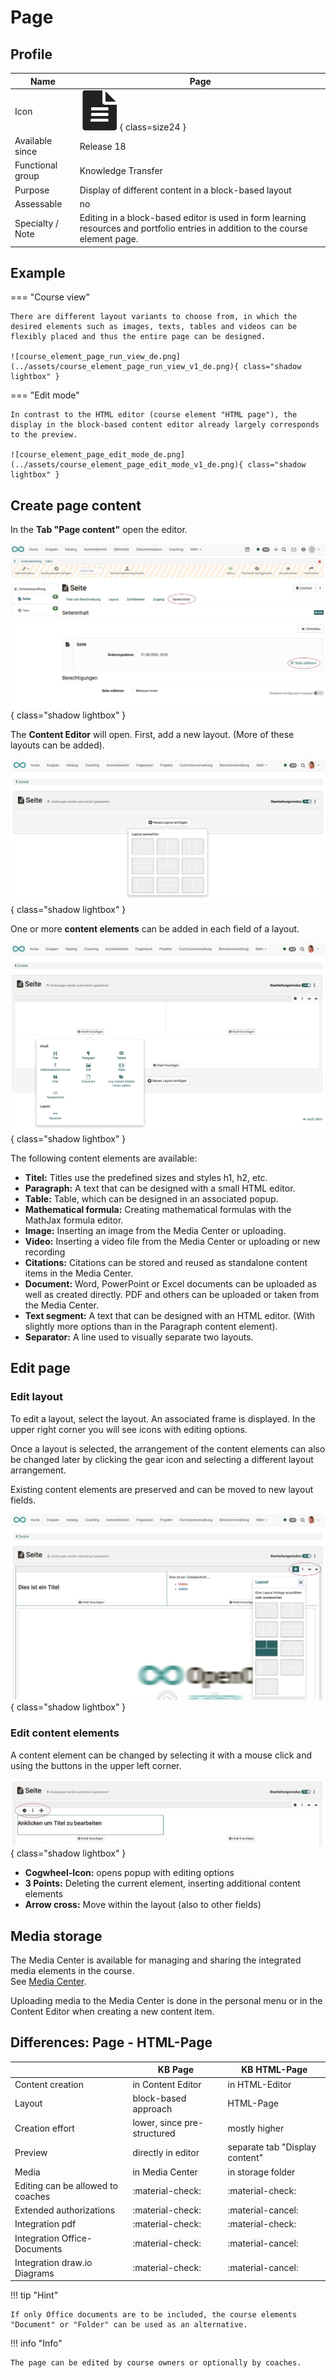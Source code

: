 # Page

## Profile

Name | Page
---------|----------
Icon | ![Page Icon](assets/page.png){ class=size24 }
Available since | Release 18
Functional group | Knowledge Transfer
Purpose | Display of different content in a block-based layout
Assessable | no
Specialty / Note | Editing in a block-based editor is used in form learning resources and portfolio entries in addition to the course element page.

## Example

=== "Course view"
    
    There are different layout variants to choose from, in which the desired elements such as images, texts, tables and videos can be flexibly placed and thus the entire page can be designed.

    ![course_element_page_run_view_de.png](../assets/course_element_page_run_view_v1_de.png){ class="shadow lightbox" }

=== "Edit mode"

    In contrast to the HTML editor (course element "HTML page"), the display in the block-based content editor already largely corresponds to the preview.

    ![course_element_page_edit_mode_de.png](../assets/course_element_page_edit_mode_v1_de.png){ class="shadow lightbox" }



## Create page content

In the **Tab "Page content"** open the editor.

![course_element_page_tab_seiteninhalt_de.png](assets/course_element_page_tab_seiteninhalt_v1_de.png){ class="shadow lightbox" }

The **Content Editor** will open. First, add a new layout. (More of these layouts can be added).

![course_element_page_tab_layout1_v1_de.png](assets/course_element_page_tab_layout1_v1_de.png){ class="shadow lightbox" }

One or more **content elements** can be added in each field of a layout.

![course_element_page_tab_contentelement_v1_de.png](assets/course_element_page_tab_contentelement_v1_de.png){ class="shadow lightbox" }

The following content elements are available:

* **Titel:** Titles use the predefined sizes and styles h1, h2, etc.
* **Paragraph:** A text that can be designed with a small HTML editor.
* **Table:** Table, which can be designed in an associated popup.
* **Mathematical formula:** Creating mathematical formulas with the MathJax formula editor.
* **Image:** Inserting an image from the Media Center or uploading.
* **Video:** Inserting a video file from the Media Center or uploading or new recording
* **Citations:** Citations can be stored and reused as standalone content items in the Media Center.
* **Document:** Word, PowerPoint or Excel documents can be uploaded as well as created directly. PDF and others can be uploaded or taken from the Media Center.
* **Text segment:** A text that can be designed with an HTML editor. (With slightly more options than in the Paragraph content element).
* **Separator:** A line used to visually separate two layouts. 


## Edit page

### Edit layout

To edit a layout, select the layout. An associated frame is displayed. In the upper right corner you will see icons with editing options.

Once a layout is selected, the arrangement of the content elements can also be changed later by clicking the gear icon and selecting a different layout arrangement.

Existing content elements are preserved and can be moved to new layout fields.

![course_element_page_layout_edit_v1_de.png](assets/course_element_page_layout_edit_v1_de.png){ class="shadow lightbox" }


### Edit content elements

A content element can be changed by selecting it with a mouse click and using the buttons in the upper left corner.

![course_element_page_contentelement_title_v1_de.png](assets/course_element_page_contentelement_title_v1_de.png){ class="shadow lightbox" }

* **Cogwheel-Icon:** opens popup with editing options
* **3 Points:** Deleting the current element, inserting additional content elements
* **Arrow cross:** Move within the layout (also to other fields)




## Media storage

The Media Center is available for managing and sharing the integrated media elements in the course.<br>
See [Media Center](../personal_menu/Media_Center.md).

Uploading media to the Media Center is done in the personal menu or in the Content Editor when creating a new content item.



## Differences: Page - HTML-Page


|                        | KB Page                       | KB HTML-Page                  |
| -----------------------| ------------------------------ | ------------------------------ |
| Content creation | in Content Editor              | in HTML-Editor                 |
| Layout             | block-based approach          | HTML-Page                     |
| Creation effort     | lower, since pre-structured   | mostly higher                 |
| Preview               | directly in editor               | separate tab "Display content" |
| Media                 | in Media Center               | in storage folder                |
| Editing can be allowed to coaches | :material-check: | :material-check:      |
| Extended authorizations                    | :material-check: | :material-cancel:     |
| Integration pdf        | :material-check:               | :material-check:               |
| Integration Office-Documents | :material-check:         | :material-cancel:              |
| Integration draw.io Diagrams        | :material-check: | :material-cancel:     |



!!! tip "Hint"

    If only Office documents are to be included, the course elements "Document" or "Folder" can be used as an alternative.


!!! info "Info"

    The page can be edited by course owners or optionally by coaches.


